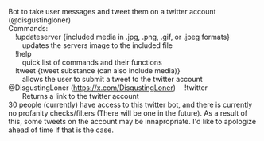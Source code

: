 Bot to take user messages and tweet them on a twitter account (@disgustingloner)\
Commands:\
&emsp;!updateserver {included media in .jpg, .png, .gif, or .jpeg formats}\
    &emsp;&emsp;updates the servers image to the included file\
&emsp;!help\
    &emsp;&emsp;quick list of commands and their functions\
&emsp;!tweet {tweet substance (can also include media)}\
    &emsp;&emsp;allows the user to submit a tweet to the twitter account @DisgustingLoner (https://x.com/DisgustingLoner)
&emsp;!twitter\
    &emsp;&emsp;Returns a link to the twitter account\
30 people (currently) have access to this twitter bot, and there is currently no profanity checks/filters (There will be one in the future). As a result of this, some tweets on the account may be innapropriate. I'd like to apologize ahead of time if that is the case.
